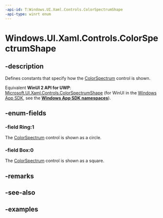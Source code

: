 ```yaml
---
-api-id: T:Windows.UI.Xaml.Controls.ColorSpectrumShape
-api-type: winrt enum
---
```


<!-- Enumeration syntax.
public enum ColorSpectrumShape : int 
-->

# Windows.UI.Xaml.Controls.ColorSpectrumShape

## -description

Defines constants that specify how the [ColorSpectrum](../windows.ui.xaml.controls.primitives/colorspectrum.md) control is shown.

Equivalent **WinUI 2 API for UWP**: [Microsoft.UI.Xaml.Controls.ColorSpectrumShape](/windows/winui/api/microsoft.ui.xaml.controls.colorspectrumshape) (for WinUI in the [Windows App SDK](/windows/apps/windows-app-sdk/), see the **[Windows App SDK namespaces](/windows/windows-app-sdk/api/winrt/)**).

## -enum-fields

### -field Ring:1

The [ColorSpectrum](../windows.ui.xaml.controls.primitives/colorspectrum.md) control is shown as a circle.

### -field Box:0

The [ColorSpectrum](../windows.ui.xaml.controls.primitives/colorspectrum.md) control is shown as a square.

## -remarks

## -see-also

## -examples

